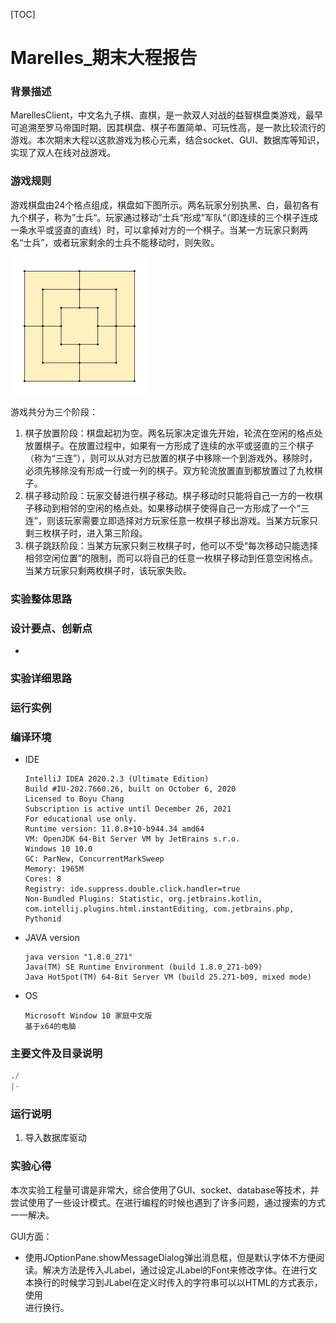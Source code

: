 [TOC]





# Marelles_期末大程报告



### 背景描述

MarellesClient，中文名九子棋、直棋，是一款双人对战的益智棋盘类游戏，最早可追溯至罗马帝国时期。因其棋盘、棋子布置简单、可玩性高，是一款比较流行的游戏。本次期末大程以这款游戏为核心元素，结合socket、GUI、数据库等知识，实现了双人在线对战游戏。

### 游戏规则

游戏棋盘由24个格点组成，棋盘如下图所示。两名玩家分别执黑、白，最初各有九个棋子，称为”士兵“。玩家通过移动”士兵“形成”军队“（即连续的三个棋子连成一条水平或竖直的直线）时，可以拿掉对方的一个棋子。当某一方玩家只剩两名“士兵”，或者玩家剩余的士兵不能移动时，则失败。



![img](README.assets/220px-Nine_Men's_Morris_board_with_coordinates,_modified.svg.png)

游戏共分为三个阶段：

1. 棋子放置阶段：棋盘起初为空。两名玩家决定谁先开始，轮流在空闲的格点处放置棋子。在放置过程中，如果有一方形成了连续的水平或竖直的三个棋子（称为“三连”），则可以从对方已放置的棋子中移除一个到游戏外。移除时，必须先移除没有形成一行或一列的棋子。双方轮流放置直到都放置过了九枚棋子。
2. 棋子移动阶段：玩家交替进行棋子移动。棋子移动时只能将自己一方的一枚棋子移动到相邻的空闲的格点处。如果移动棋子使得自己一方形成了一个“三连”，则该玩家需要立即选择对方玩家任意一枚棋子移出游戏。当某方玩家只剩三枚棋子时，进入第三阶段。
3. 棋子跳跃阶段：当某方玩家只剩三枚棋子时，他可以不受“每次移动只能选择相邻空闲位置”的限制，而可以将自己的任意一枚棋子移动到任意空闲格点。当某方玩家只剩两枚棋子时，该玩家失败。

### 实验整体思路



### 设计要点、创新点

* 

### 实验详细思路



### 运行实例



### 编译环境

* IDE

  ```
  IntelliJ IDEA 2020.2.3 (Ultimate Edition)
  Build #IU-202.7660.26, built on October 6, 2020
  Licensed to Boyu Chang
  Subscription is active until December 26, 2021
  For educational use only.
  Runtime version: 11.0.8+10-b944.34 amd64
  VM: OpenJDK 64-Bit Server VM by JetBrains s.r.o.
  Windows 10 10.0
  GC: ParNew, ConcurrentMarkSweep
  Memory: 1965M
  Cores: 8
  Registry: ide.suppress.double.click.handler=true
  Non-Bundled Plugins: Statistic, org.jetbrains.kotlin, com.intellij.plugins.html.instantEditing, com.jetbrains.php, Pythonid
  ```

* JAVA version 

  ```
  java version "1.8.0_271"
  Java(TM) SE Runtime Environment (build 1.8.0_271-b09)
  Java HotSpot(TM) 64-Bit Server VM (build 25.271-b09, mixed mode)
  ```

* OS

  ```
  Microsoft Window 10 家庭中文版
  基于x64的电脑
  ```

  

### 主要文件及目录说明

```python
./
|-
```

### 运行说明

1. 导入数据库驱动

### 实验心得

本次实验工程量可谓是非常大，综合使用了GUI、socket、database等技术，并尝试使用了一些设计模式。在进行编程的时候也遇到了许多问题，通过搜索的方式一一解决。

GUI方面：

* 使用JOptionPane.showMessageDialog弹出消息框，但是默认字体不方便阅读。解决方法是传入JLabel，通过设定JLabel的Font来修改字体。在进行文本换行的时候学习到JLabel在定义时传入的字符串可以以HTML的方式表示，使用<br>进行换行。